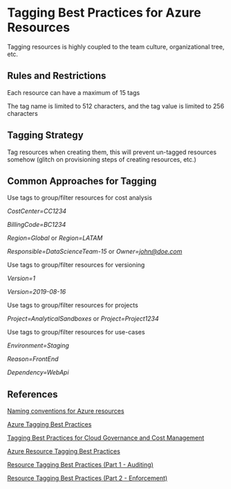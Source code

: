# Tagging Best Practices for Azure Resources

Tagging resources is highly coupled to the team culture, organizational tree, etc.

## Rules and Restrictions

Each resource can have a maximum of 15 tags

The tag name is limited to 512 characters, and the tag value is limited to 256 characters

## Tagging Strategy

Tag resources when creating them, this will prevent un-tagged resources somehow (glitch on provisioning steps of creating resources, etc.)

## Common Approaches for Tagging

Use tags to group/filter resources for cost analysis

*CostCenter=CC1234*

*BillingCode=BC1234*

*Region=Global* or *Region=LATAM*

*Responsible=DataScienceTeam-15* or *Owner=john@doe.com*

Use tags to group/filter resources for versioning

*Version=1*

*Version=2019-08-16*

Use tags to group/filter resources for projects

*Project=AnalyticalSandboxes* or *Project=Project1234*

Use tags to group/filter resources for use-cases

*Environment=Staging*

*Reason=FrontEnd*

*Dependency=WebApi*

## References

[Naming conventions for Azure resources](https://docs.microsoft.com/en-us/azure/architecture/best-practices/naming-conventions)

[Azure Tagging Best Practices](https://click.cloudcheckr.com/rs/222-ENM-584/images/azure-tagging_2018.pdf)

[Tagging Best Practices for Cloud Governance and Cost Management](https://blogs.flexera.com/cloud/enterprise-cloud-strategies/tagging-best-practices-for-cloud-governance-and-cost-management/)

[Azure Resource Tagging Best Practices](https://www.cryingcloud.com/blog/2016/07/18/azure-resource-tagging-best-practices)

[Resource Tagging Best Practices (Part 1 - Auditing)](https://cryingcloud.squarespace.com/blog/2018/10/12/resource-tagging-best-practices-applied-part-1-auditing)

[Resource Tagging Best Practices (Part 2 - Enforcement)](https://www.cryingcloud.com/blog/2018/10/14/resource-tagging-best-practices-applied-part-2-enforcement)
